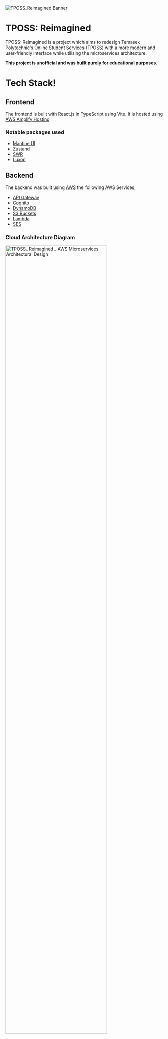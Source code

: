 ![TPOSS_Reimagined Banner](https://user-images.githubusercontent.com/79391172/222474930-f528abb3-6cbf-4fc4-bcfc-0e05987f0b9e.png)

# TPOSS: Reimagined
TPOSS: Reimagined is a project which aims to redesign Temasek Polytechnic's Online Student Services (TPOSS) with a more modern and user-friendly interface while utilising the microservices architecture.

**This project is unofficial and was built purely for educational purposes.**

# Tech Stack!
## Frontend
The frontend is built with React.js in TypeScript using Vite. It is hosted using [AWS Amplify Hosting](https://aws.amazon.com/amplify/hosting/)
### Notable packages used
  - [Mantine UI](https://mantine.dev/#main)
  - [Zustand](https://github.com/pmndrs/zustand#readme)
  - [SWR](https://swr.vercel.app/)
  - [Luxon](https://moment.github.io/luxon/#/)

## Backend
The backend was built using [AWS](https://aws.amazon.com/) the following AWS Services,
  - [API Gateway](https://aws.amazon.com/api-gateway/)
  - [Cognito](https://aws.amazon.com/cognito/)
  - [DynamoDB](https://aws.amazon.com/dynamodb/)
  - [S3 Buckets](https://aws.amazon.com/s3/)
  - [Lambda](https://aws.amazon.com/lambda/)
  - [SES](https://aws.amazon.com/ses/)
 
### **Cloud Architecture Diagram**
<img width="80%" height="80%" alt="TPOSS_ Reimagined _ AWS Microservices Architectural Design" src="https://user-images.githubusercontent.com/79391172/222482786-e61563e4-b9d3-4533-8a65-6596184dd9ff.png">

